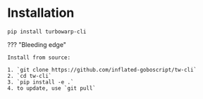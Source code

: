 # Installation

`pip install turbowarp-cli`

??? "Bleeding edge"

    Install from source:

    1. `git clone https://github.com/inflated-goboscript/tw-cli`
    2. `cd tw-cli`
    3. `pip install -e .`
    4. to update, use `git pull`
